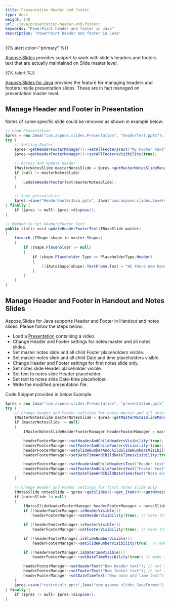 ```yaml
---
title: Presentation Header and Footer
type: docs
weight: 140
url: /java/presentation-header-and-footer/
keywords: "PowerPoint header and footer in Java"
description: "PowerPoint header and footer in Java"
---
```


{{% alert color="primary" %}} 

[Aspose.Slides](/slides/java/) provides support to work with slide's headers and footers text that are actually maintained on Slide master level.

{{% /alert %}} 

[Aspose.Slides for Java](/slides/java/) provides the feature for managing headers and footers inside presentation slides. These are in fact managed on presentation master level.

## **Manage Header and Footer in Presentation**
Notes of some specific slide could be removed as shown in example below:

```java
// Load Presentation
$pres = new Java("com.aspose.slides.Presentation", "headerTest.pptx");
try {
    // Setting Footer
    $pres->getHeaderFooterManager()->setAllFootersText("My Footer text");
    $pres->getHeaderFooterManager()->setAllFootersVisibility(true);

    // Access and Update Header
    IMasterNotesSlide masterNotesSlide = $pres->getMasterNotesSlideManager()->getMasterNotesSlide();
    if (null != masterNotesSlide)
    {
        updateHeaderFooterText(masterNotesSlide);
    }

    // Save presentation
    $pres->save("HeaderFooterJava.pptx", Java("com.aspose.slides.SaveFormat")->Pptx);
} finally {
    if ($pres != null) $pres->dispose();
}
```
```java
// Method to set Header/Footer Text
public static void updateHeaderFooterText(IBaseSlide master)
{
    foreach (IShape shape in master.Shapes)
    {
        if (shape.Placeholder != null)
        {
            if (shape.Placeholder.Type == PlaceholderType.Header)
            {
                ((IAutoShape)shape).TextFrame.Text = "HI there new header";
            }
        }
    }
}
```

## **Manage Header and Footer in Handout and Notes Slides**
Aspose.Slides for Java supports Header and Footer in Handout and notes slides. Please follow the steps below:

- Load a [Presentation](https://apireference.aspose.com/slides/java/com.aspose.slides/Presentation) containing a video.
- Change Header and Footer settings for notes master and all notes slides.
- Set master notes slide and all child Footer placeholders visible.
- Set master notes slide and all child Date and time placeholders visible.
- Change Header and Footer settings for first notes slide only.
- Set notes slide Header placeholder visible.
- Set text to notes slide Header placeholder.
- Set text to notes slide Date-time placeholder.
- Write the modified presentation file.

Code Snippet provided in below Example.

```java
$pres = new Java("com.aspose.slides.Presentation", "presentation.pptx");
try {
    // Change Header and Footer settings for notes master and all notes slides
    IMasterNotesSlide masterNotesSlide = $pres->getMasterNotesSlideManager()->getMasterNotesSlide();
    if (masterNotesSlide != null)
    {
        IMasterNotesSlideHeaderFooterManager headerFooterManager = masterNotesSlide->getHeaderFooterManager();

        headerFooterManager->setHeaderAndChildHeadersVisibility(true); // make the master notes slide and all child Footer placeholders visible
        headerFooterManager->setFooterAndChildFootersVisibility(true); // make the master notes slide and all child Header placeholders visible
        headerFooterManager->setSlideNumberAndChildSlideNumbersVisibility(true); // make the master notes slide and all child SlideNumber placeholders visible
        headerFooterManager->setDateTimeAndChildDateTimesVisibility(true); // make the master notes slide and all child Date and time placeholders visible

        headerFooterManager->setHeaderAndChildHeadersText("Header text"); // set text to master notes slide and all child Header placeholders
        headerFooterManager->setFooterAndChildFootersText("Footer text"); // set text to master notes slide and all child Footer placeholders
        headerFooterManager->setDateTimeAndChildDateTimesText("Date and time text"); // set text to master notes slide and all child Date and time placeholders
    }

    // Change Header and Footer settings for first notes slide only
    INotesSlide notesSlide = $pres->getSlides()->get_Item(0)->getNotesSlideManager()->getNotesSlide();
    if (notesSlide != null)
    {
        INotesSlideHeaderFooterManager headerFooterManager = notesSlide->getHeaderFooterManager();
        if (!headerFooterManager.isHeaderVisible())
            headerFooterManager->setHeaderVisibility(true); // make this notes slide Header placeholder visible

        if (!headerFooterManager.isFooterVisible())
            headerFooterManager->setFooterVisibility(true); // make this notes slide Footer placeholder visible

        if (!headerFooterManager.isSlideNumberVisible())
            headerFooterManager->setSlideNumberVisibility(true); // make this notes slide SlideNumber placeholder visible

        if (!headerFooterManager.isDateTimeVisible())
            headerFooterManager->setDateTimeVisibility(true); // make this notes slide Date-time placeholder visible

        headerFooterManager->setHeaderText("New header text"); // set text to notes slide Header placeholder
        headerFooterManager->setFooterText("New footer text"); // set text to notes slide Footer placeholder
        headerFooterManager->setDateTimeText("New date and time text"); // set text to notes slide Date-time placeholder
    }
    $pres->save("testresult.pptx",Java("com.aspose.slides.SaveFormat")->Pptx);
} finally {
    if ($pres != null) $pres->dispose();
}
```
